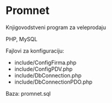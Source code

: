 Promnet
=======

Knjigovodstveni program za veleprodaju

PHP, MySQL

Fajlovi za konfiguraciju:
* include/ConfigFirma.php
* include/ConfigPDV.php
* include/DbConnection.php
* include/DbConnectionPDO.php

Baza:
promnet.sql
